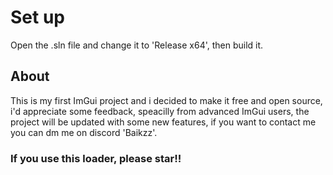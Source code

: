 # Set up

Open the .sln file and change it to 'Release x64', then build it.

## About

This is my first ImGui project and i decided to make it free and open source, i'd appreciate some feedback, speacilly from advanced ImGui users, the project will be updated with some new features, if you want to contact me you can dm me on discord 'Baikzz'. 

### If you use this loader, please star!!
